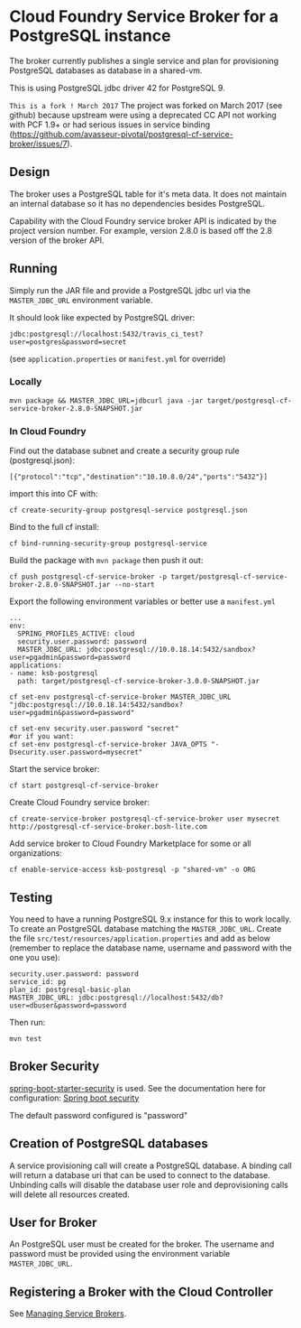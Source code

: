 # Cloud Foundry Service Broker for a PostgreSQL instance

The broker currently publishes a single service and plan for provisioning PostgreSQL databases as database in a shared-vm.

This is using PostgreSQL jdbc driver 42 for PostgreSQL 9.

`This is a fork ! March 2017`
The project was forked on March 2017 (see github) because upstream were using a deprecated CC API not working with PCF 1.9+ or had serious issues in service binding (https://github.com/avasseur-pivotal/postgresql-cf-service-broker/issues/7).

## Design

The broker uses a PostgreSQL table for it's meta data. It does not maintain an internal database so it has no dependencies besides PostgreSQL.

Capability with the Cloud Foundry service broker API is indicated by the project version number. For example, version 2.8.0 is based off the 2.8 version of the broker API.

## Running

Simply run the JAR file and provide a PostgreSQL jdbc url via the `MASTER_JDBC_URL` environment variable.

It should look like expected by PostgreSQL driver:
```
jdbc:postgresql://localhost:5432/travis_ci_test?user=postgres&password=secret
```
(see `application.properties` or `manifest.yml` for override)

### Locally

```
mvn package && MASTER_JDBC_URL=jdbcurl java -jar target/postgresql-cf-service-broker-2.8.0-SNAPSHOT.jar
```

### In Cloud Foundry

Find out the database subnet and create a security group rule (postgresql.json):
```
[{"protocol":"tcp","destination":"10.10.8.0/24","ports":"5432"}]
```

import this into CF with:
```
cf create-security-group postgresql-service postgresql.json
```

Bind to the full cf install:
```
cf bind-running-security-group postgresql-service
```


Build the package with `mvn package` then push it out:
```
cf push postgresql-cf-service-broker -p target/postgresql-cf-service-broker-2.8.0-SNAPSHOT.jar --no-start
```

Export the following environment variables or better use a `manifest.yml`

```
...
env:
  SPRING_PROFILES_ACTIVE: cloud
  security.user.password: password
  MASTER_JDBC_URL: jdbc:postgresql://10.0.18.14:5432/sandbox?user=pgadmin&password=password
applications:
- name: ksb-postgresql
  path: target/postgresql-cf-service-broker-3.0.0-SNAPSHOT.jar
```

```
cf set-env postgresql-cf-service-broker MASTER_JDBC_URL "jdbc:postgresql://10.0.18.14:5432/sandbox?user=pgadmin&password=password"

cf set-env security.user.password "secret"
#or if you want:
cf set-env postgresql-cf-service-broker JAVA_OPTS "-Dsecurity.user.password=mysecret"
```

Start the service broker:
```
cf start postgresql-cf-service-broker
```

Create Cloud Foundry service broker:
```
cf create-service-broker postgresql-cf-service-broker user mysecret http://postgresql-cf-service-broker.bosh-lite.com
```

Add service broker to Cloud Foundry Marketplace for some or all organizations:
```
cf enable-service-access ksb-postgresql -p "shared-vm" -o ORG
```

## Testing

You need to have a running PostgreSQL 9.x instance for this to work locally.
To create an PostgreSQL database matching the ```MASTER_JDBC_URL```. Create the file  ```src/test/resources/application.properties``` and add as below (remember to replace the database name, username and password with the one you use):
```
security.user.password: password
service_id: pg
plan_id: postgresql-basic-plan
MASTER_JDBC_URL: jdbc:postgresql://localhost:5432/db?user=dbuser&password=password
```

Then run:
```
mvn test
```


## Broker Security

[spring-boot-starter-security](https://github.com/spring-projects/spring-boot/tree/master/spring-boot-starters/spring-boot-starter-security) is used. See the documentation here for configuration: [Spring boot security](http://docs.spring.io/spring-boot/docs/current-SNAPSHOT/reference/htmlsingle/#boot-features-security)

The default password configured is "password"

## Creation of PostgreSQL databases

A service provisioning call will create a PostgreSQL database. A binding call will return a database uri that can be used to connect to the database. Unbinding calls will disable the database user role and deprovisioning calls will delete all resources created.

## User for Broker

An PostgreSQL user must be created for the broker. The username and password must be provided using the environment variable `MASTER_JDBC_URL`.

## Registering a Broker with the Cloud Controller

See [Managing Service Brokers](http://docs.cloudfoundry.org/services/managing-service-brokers.html).
